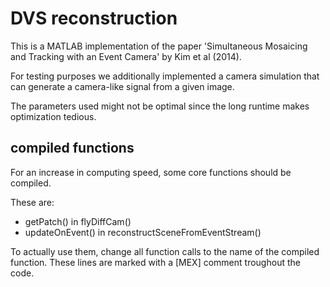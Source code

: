 # DVS reconstruction

This is a MATLAB implementation of the paper 'Simultaneous Mosaicing and
Tracking with an Event Camera' by Kim et al (2014).

For testing purposes we additionally implemented a camera simulation that can
generate a camera-like signal from a given image.

The parameters used might not be optimal since the long runtime makes
optimization tedious.


## compiled functions

For an increase in computing speed, some core functions should be compiled.

These are:
 * getPatch() in flyDiffCam()
 * updateOnEvent() in reconstructSceneFromEventStream()

To actually use them, change all function calls to the name of the compiled
function. These lines are marked with a [MEX] comment troughout the code.

